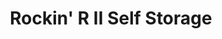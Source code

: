 ---
title: "Rockin' R II Self Storage"
url: /canyon/rockin-r-ii-self-storage/
shop: storage rental
---